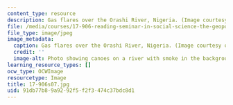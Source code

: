 ```yaml
---
content_type: resource
description: Gas flares over the Orashi River, Nigeria. (Image courtesy of only e.)
file: /media/courses/17-906-reading-seminar-in-social-science-the-geopolitics-and-geoeconomics-of-global-energy-spring-2007/91db77b89a9292f5f2f3474c37bdc8d1_17-906s07.jpg
file_type: image/jpeg
image_metadata:
  caption: Gas flares over the Orashi River, Nigeria. (Image courtesy of [E. Sandercock](http://www.flickr.com/people/travelling_e/).)
  credit: ''
  image-alt: Photo showing canoes on a river with smoke in the background.
learning_resource_types: []
ocw_type: OCWImage
resourcetype: Image
title: 17-906s07.jpg
uid: 91db77b8-9a92-92f5-f2f3-474c37bdc8d1
---
```

